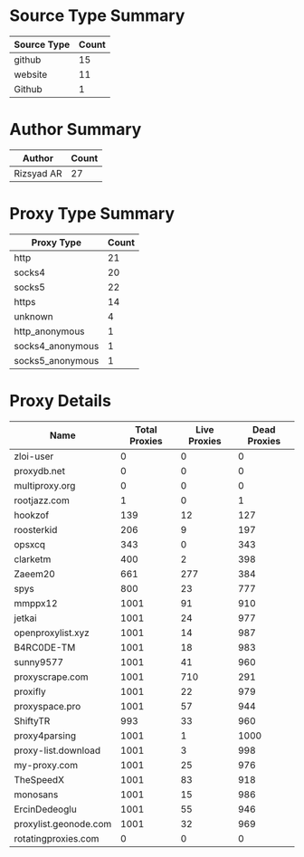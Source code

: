# Source Type Summary

| Source Type | Count |
|-------------|-------|
| github | 15 |
| website | 11 |
| Github | 1 |


# Author Summary

| Author | Count |
|--------|-------|
| Rizsyad AR | 27 |


# Proxy Type Summary

| Proxy Type | Count |
|------------|-------|
| http | 21 |
| socks4 | 20 |
| socks5 | 22 |
| https | 14 |
| unknown | 4 |
| http_anonymous | 1 |
| socks4_anonymous | 1 |
| socks5_anonymous | 1 |


# Proxy Details

| Name | Total Proxies | Live Proxies | Dead Proxies |
|------|---------------|--------------|---------------|
| zloi-user | 0 | 0 | 0 |
| proxydb.net | 0 | 0 | 0 |
| multiproxy.org | 0 | 0 | 0 |
| rootjazz.com | 1 | 0 | 1 |
| hookzof | 139 | 12 | 127 |
| roosterkid | 206 | 9 | 197 |
| opsxcq | 343 | 0 | 343 |
| clarketm | 400 | 2 | 398 |
| Zaeem20 | 661 | 277 | 384 |
| spys | 800 | 23 | 777 |
| mmppx12 | 1001 | 91 | 910 |
| jetkai | 1001 | 24 | 977 |
| openproxylist.xyz | 1001 | 14 | 987 |
| B4RC0DE-TM | 1001 | 18 | 983 |
| sunny9577 | 1001 | 41 | 960 |
| proxyscrape.com | 1001 | 710 | 291 |
| proxifly | 1001 | 22 | 979 |
| proxyspace.pro | 1001 | 57 | 944 |
| ShiftyTR | 993 | 33 | 960 |
| proxy4parsing | 1001 | 1 | 1000 |
| proxy-list.download | 1001 | 3 | 998 |
| my-proxy.com | 1001 | 25 | 976 |
| TheSpeedX | 1001 | 83 | 918 |
| monosans | 1001 | 15 | 986 |
| ErcinDedeoglu | 1001 | 55 | 946 |
| proxylist.geonode.com | 1001 | 32 | 969 |
| rotatingproxies.com | 0 | 0 | 0 |
